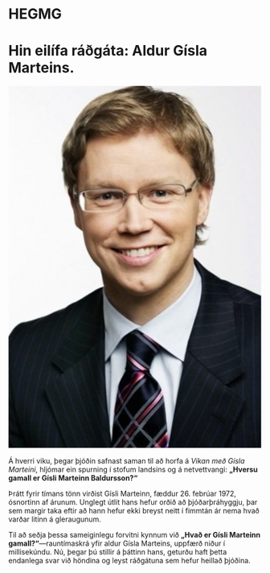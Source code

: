 # HEGMG
# Hin eilífa ráðgáta: Aldur Gísla Marteins.
![Gísli Marteinn brosandi](assets/IMG_7031.jpeg)

Á hverri viku, þegar þjóðin safnast saman til að horfa á *Vikan með Gísla Marteini*, hljómar ein spurning í stofum landsins og á netvettvangi: **„Hversu gamall er Gísli Marteinn Baldursson?“**

Þrátt fyrir tímans tönn virðist Gísli Marteinn, fæddur 26. febrúar 1972, ósnortinn af árunum. Unglegt útlit hans hefur orðið að þjóðarþráhyggju, þar sem margir taka eftir að hann hefur ekki breyst neitt í fimmtán ár nema hvað varðar litinn á gleraugunum.

Til að seðja þessa sameiginlegu forvitni kynnum við **„Hvað er Gísli Marteinn gamall?“**—rauntímaskrá yfir aldur Gísla Marteins, uppfærð niður í millisekúndu. Nú, þegar þú stillir á þáttinn hans, geturðu haft þetta endanlega svar við höndina og leyst ráðgátuna sem hefur heillað þjóðina.